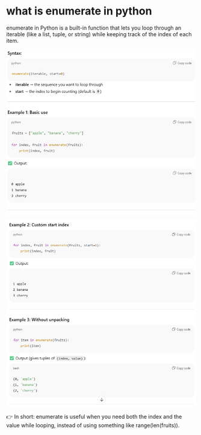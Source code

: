 # what is enumerate in python
enumerate in Python is a built-in function that lets you loop through an iterable (like a list, tuple, or string) while keeping track of the index of each item.

![alt text](image.png)

![alt text](image-1.png)

👉 In short:
enumerate is useful when you need both the index and the value while looping, instead of using something like range(len(fruits)).